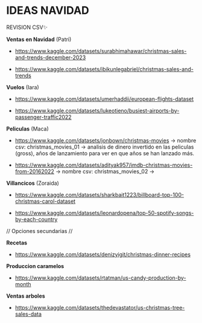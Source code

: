 # IDEAS NAVIDAD

REVISION CSV✨

**Ventas en Navidad** (Patri)

- https://www.kaggle.com/datasets/surabhimahawar/christmas-sales-and-trends-december-2023

- https://www.kaggle.com/datasets/ibikunlegabriel/christmas-sales-and-trends

**Vuelos** (Iara)

- https://www.kaggle.com/datasets/umerhaddii/european-flights-dataset

- https://www.kaggle.com/datasets/lukeotieno/busiest-airports-by-passenger-traffic2022

**Peliculas** (Maca)

- https://www.kaggle.com/datasets/jonbown/christmas-movies -> nombre csv: christmas_movies_01 -> analisis de dinero invertido en las peliculas (gross), años de lanzamiento para ver en que años se han lanzado más.

- https://www.kaggle.com/datasets/adityak957/imdb-christmas-movies-from-20162022 -> nombre csv: christmas_movies_02 ->

**Villancicos** (Zoraida)

- https://www.kaggle.com/datasets/sharkbait1223/billboard-top-100-christmas-carol-dataset

- https://www.kaggle.com/datasets/leonardopena/top-50-spotify-songs-by-each-country

// Opciones secundarias //

**Recetas**

- https://www.kaggle.com/datasets/denizyigit/christmas-dinner-recipes

**Produccion caramelos**

- https://www.kaggle.com/datasets/rtatman/us-candy-production-by-month

**Ventas arboles**

- https://www.kaggle.com/datasets/thedevastator/us-christmas-tree-sales-data
